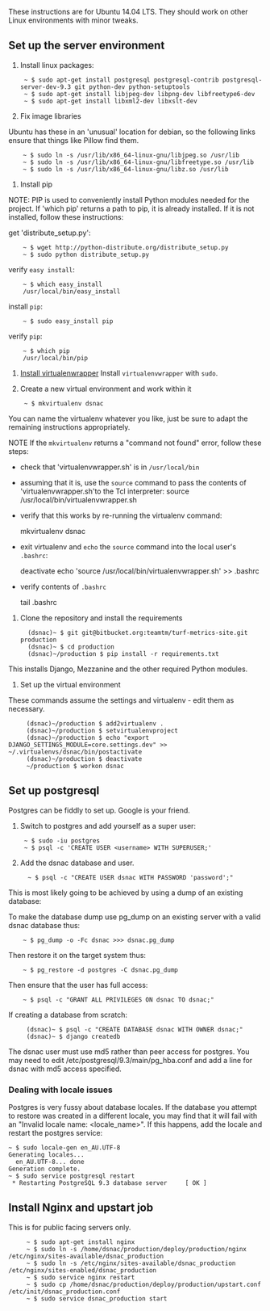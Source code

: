These instructions are for Ubuntu 14.04 LTS. They should work on other Linux environments with minor tweaks.

## Set up the server environment

1. Install linux packages:

        ~ $ sudo apt-get install postgresql postgresql-contrib postgresql-server-dev-9.3 git python-dev python-setuptools
        ~ $ sudo apt-get install libjpeg-dev libpng-dev libfreetype6-dev
        ~ $ sudo apt-get install libxml2-dev libxslt-dev

1. Fix image libraries

Ubuntu has these in an 'unusual' location for debian, so the following links ensure that things like Pillow find them.

        ~ $ sudo ln -s /usr/lib/x86_64-linux-gnu/libjpeg.so /usr/lib
        ~ $ sudo ln -s /usr/lib/x86_64-linux-gnu/libfreetype.so /usr/lib
        ~ $ sudo ln -s /usr/lib/x86_64-linux-gnu/libz.so /usr/lib

1. Install pip

NOTE: PIP is used to conveniently install Python modules needed for the project. If 'which pip' returns a path to pip, it is already installed. If it is not installed, follow these instructions:

get 'distribute_setup.py':

        ~ $ wget http://python-distribute.org/distribute_setup.py
        ~ $ sudo python distribute_setup.py

verify `easy install`:

        ~ $ which easy_install
        /usr/local/bin/easy_install

install `pip`:

        ~ $ sudo easy_install pip

verify `pip`:

        ~ $ which pip
        /usr/local/bin/pip


1. [Install virtualenwrapper](http://virtualenvwrapper.readthedocs.org/en/latest/install.html)
Install `virtualenvwrapper` with `sudo`.

7. Create a new virtual environment and work within it

        ~ $ mkvirtualenv dsnac

You can name the virtualenv whatever you like, just be sure to adapt the remaining instructions appropriately.

NOTE If the `mkvirtualenv` returns a "command not found" error, follow these steps:

- check that 'virtualenvwrapper.sh' is in `/usr/local/bin`

- assuming that it is, use the `source` command to pass the contents of 'virtualenvwrapper.sh'to the Tcl interpreter:
    source /usr/local/bin/virtualenvwrapper.sh

- verify that this works by re-running the virtualenv command:

    mkvirtualenv dsnac

- exit virtualenv and `echo` the `source` command into the local user's `.bashrc`:

    deactivate
    echo 'source /usr/local/bin/virtualenvwrapper.sh' >> .bashrc

- verify contents of `.bashrc`

    tail .bashrc

1. Clone the repository and install the requirements

         (dsnac)~ $ git git@bitbucket.org:teamtm/turf-metrics-site.git production
         (dsnac)~ $ cd production
         (dsnac)~/production $ pip install -r requirements.txt

This installs Django, Mezzanine and the other required Python modules.

1. Set up the virtual environment

These commands assume the settings and virtualenv - edit them as necessary.

         (dsnac)~/production $ add2virtualenv .
         (dsnac)~/production $ setvirtualenvproject
         (dsnac)~/production $ echo "export DJANGO_SETTINGS_MODULE=core.settings.dev" >> ~/.virtualenvs/dsnac/bin/postactivate
         (dsnac)~/production $ deactivate
         ~/production $ workon dsnac

## Set up postgresql

Postgres can be fiddly to set up. Google is your friend.

1. Switch to postgres and add yourself as a super user:

        ~ $ sudo -iu postgres
        ~ $ psql -c 'CREATE USER <username> WITH SUPERUSER;'

1. Add the dsnac database and user.

         ~ $ psql -c "CREATE USER dsnac WITH PASSWORD 'password';"

This is most likely going to be achieved by using a dump of an existing database:

To make the database dump use pg_dump on an existing server with a valid dsnac database thus:

        ~ $ pg_dump -o -Fc dsnac >>> dsnac.pg_dump

Then restore it on the target system thus:

        ~ $ pg_restore -d postgres -C dsnac.pg_dump

Then ensure that the user has full access:

        ~ $ psql -c "GRANT ALL PRIVILEGES ON dsnac TO dsnac;"

If creating a database from scratch:

         (dsnac)~ $ psql -c "CREATE DATABASE dsnac WITH OWNER dsnac;"
         (dsnac)~ $ django createdb

The dsnac user must use md5 rather than peer access for postgres.
You may need to edit /etc/postgresql/9.3/main/pg_hba.conf and add a line for dsnac with md5 access specified.

### Dealing with locale issues

Postgres is very fussy about database locales. If the database you attempt to restore was created in a different locale,
you may find that it will fail with an "Invalid locale name: <locale_name>". If this happens, add the locale and restart
the postgres service:

    ~ $ sudo locale-gen en_AU.UTF-8
    Generating locales...
      en_AU.UTF-8... done
    Generation complete.
    ~ $ sudo service postgresql restart
     * Restarting PostgreSQL 9.3 database server     [ OK ]

## Install Nginx and upstart job

This is for public facing servers only.

         ~ $ sudo apt-get install nginx
         ~ $ sudo ln -s /home/dsnac/production/deploy/production/nginx /etc/nginx/sites-available/dsnac_production
         ~ $ sudo ln -s /etc/nginx/sites-available/dsnac_production /etc/nginx/sites-enabled/dsnac_production
         ~ $ sudo service nginx restart
         ~ $ sudo cp /home/dsnac/production/deploy/production/upstart.conf /etc/init/dsnac_production.conf
         ~ $ sudo service dsnac_production start